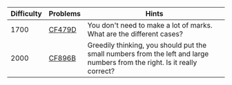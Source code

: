 | Difficulty | Problems | Hints |
| -------- | -------- | -------- |
| 1700 | [CF479D](https://codeforces.com/problemset/problem/479/D) | You don't need to make a lot of marks. What are the different cases? |
| 2000 | [CF896B](https://codeforces.com/problemset/problem/896/B) | Greedily thinking, you should put the small numbers from the left and large numbers from the right. Is it really correct? |